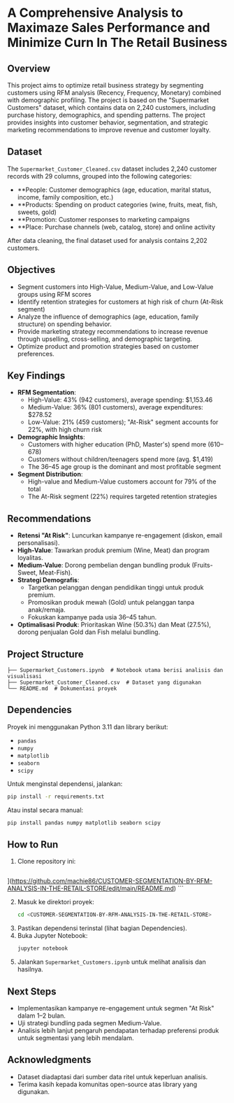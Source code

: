 # A Comprehensive Analysis to Maximaze Sales Performance and Minimize Curn In The Retail Business

## Overview
This project aims to optimize retail business strategy by segmenting customers using RFM analysis (Recency, Frequency, Monetary) combined with demographic profiling. The project is based on the "Supermarket Customers" dataset, which contains data on 2,240 customers, including purchase history, demographics, and spending patterns. The project provides insights into customer behavior, segmentation, and strategic marketing recommendations to improve revenue and customer loyalty.

## Dataset
The `Supermarket_Customer_Cleaned.csv` dataset includes 2,240 customer records with 29 columns, grouped into the following categories:
- **People: Customer demographics (age, education, marital status, income, family composition, etc.)
- **Products: Spending on product categories (wine, fruits, meat, fish, sweets, gold)
- **Promotion: Customer responses to marketing campaigns
- **Place: Purchase channels (web, catalog, store) and online activity
  
After data cleaning, the final dataset used for analysis contains 2,202 customers.

## Objectives
- Segment customers into High-Value, Medium-Value, and Low-Value groups using RFM scores
- Identify retention strategies for customers at high risk of churn (At-Risk segment)
- Analyze the influence of demographics (age, education, family structure) on spending behavior.
- Provide marketing strategy recommendations to increase revenue through upselling, cross-selling, and demographic targeting.
- Optimize product and promotion strategies based on customer preferences.

## Key Findings
- **RFM Segmentation**:
  - High-Value: 43% (942 customers), average spending: $1,153.46
  - Medium-Value: 36% (801 customers), average expenditures: $278.52
  - Low-Value: 21% (459 customers); "At-Risk" segment accounts for 22%, with high churn risk
- **Demographic Insights**:
  - Customers with higher education (PhD, Master's) spend more ($610–$678)
  - Customers without children/teenagers spend more (avg. $1,419)
  - The 36–45 age group is the dominant and most profitable segment
- **Segment Distribution**:
  - High-value and Medium-Value customers account for 79% of the total
  - The At-Risk segment (22%) requires targeted retention strategies

## Recommendations
- **Retensi "At Risk"**: Luncurkan kampanye re-engagement (diskon, email personalisasi).
- **High-Value**: Tawarkan produk premium (Wine, Meat) dan program loyalitas.
- **Medium-Value**: Dorong pembelian dengan bundling produk (Fruits-Sweet, Meat-Fish).
- **Strategi Demografis**:
  - Targetkan pelanggan dengan pendidikan tinggi untuk produk premium.
  - Promosikan produk mewah (Gold) untuk pelanggan tanpa anak/remaja.
  - Fokuskan kampanye pada usia 36–45 tahun.
- **Optimalisasi Produk**: Prioritaskan Wine (50.3%) dan Meat (27.5%), dorong penjualan Gold dan Fish melalui bundling.

## Project Structure
```
├── Supermarket_Customers.ipynb  # Notebook utama berisi analisis dan visualisasi
├── Supermarket_Customer_Cleaned.csv  # Dataset yang digunakan
└── README.md  # Dokumentasi proyek
```

## Dependencies
Proyek ini menggunakan Python 3.11 dan library berikut:
- `pandas`
- `numpy`
- `matplotlib`
- `seaborn`
- `scipy`

Untuk menginstal dependensi, jalankan:
```bash
pip install -r requirements.txt
```

Atau instal secara manual:
```bash
pip install pandas numpy matplotlib seaborn scipy
```

## How to Run
1. Clone repository ini:
   ```bash
](https://github.com/machie86/CUSTOMER-SEGMENTATION-BY-RFM-ANALYSIS-IN-THE-RETAIL-STORE/edit/main/README.md)   ```

2. Masuk ke direktori proyek:
   ```bash
   cd <CUSTOMER-SEGMENTATION-BY-RFM-ANALYSIS-IN-THE-RETAIL-STORE>
   ```
3. Pastikan dependensi terinstal (lihat bagian Dependencies).
4. Buka Jupyter Notebook:
   ```bash
   jupyter notebook
   ```
5. Jalankan `Supermarket_Customers.ipynb` untuk melihat analisis dan hasilnya.

## Next Steps
- Implementasikan kampanye re-engagement untuk segmen "At Risk" dalam 1–2 bulan.
- Uji strategi bundling pada segmen Medium-Value.
- Analisis lebih lanjut pengaruh pendapatan terhadap preferensi produk untuk segmentasi yang lebih mendalam.

## Acknowledgments
- Dataset diadaptasi dari sumber data ritel untuk keperluan analisis.
- Terima kasih kepada komunitas open-source atas library yang digunakan.
